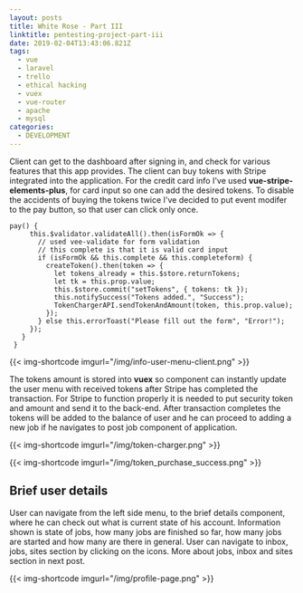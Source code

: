 ```yaml
---
layout: posts
title: White Rose - Part III
linktitle: pentesting-project-part-iii
date: 2019-02-04T13:43:06.821Z
tags:
  - vue
  - laravel
  - trello
  - ethical hacking
  - vuex
  - vue-router
  - apache
  - mysql
categories:
  - DEVELOPMENT
---
```

Client can get to the dashboard after signing in, and check for various features that this app provides. The client can buy tokens with Stripe integrated into the application. For the credit card info I've used **vue-stripe-elements-plus**, for card input so one can add the desired tokens. To disable the accidents of buying the tokens twice I've decided to put event modifer to the pay button, so that user can click only once. 

```
pay() {
     this.$validator.validateAll().then(isFormOk => {
       // used vee-validate for form validation
       // this complete is that it is valid card input
       if (isFormOk && this.complete && this.completeform) {
         createToken().then(token => {
           let tokens_already = this.$store.returnTokens;
           let tk = this.prop.value;
           this.$store.commit("setTokens", { tokens: tk });
           this.notifySuccess("Tokens added.", "Success");
           TokenChargerAPI.sendTokenAndAmount(token, this.prop.value);
         });
       } else this.errorToast("Please fill out the form", "Error!");
     });
   }
 }
```


{{< img-shortcode imgurl="/img/info-user-menu-client.png" >}}

The tokens amount is stored into **vuex** so component can instantly update the user menu with received tokens after Stripe has completed the transaction. For Stripe to function properly it is needed to put security token and amount and send it to the back-end. After transaction completes the tokens will be added to the balance of user and he can proceed to adding a new job if he navigates to post job component of application.

{{< img-shortcode imgurl="/img/token-charger.png" >}}

{{< img-shortcode imgurl="/img/token_purchase_success.png" >}}

## Brief user details

User can navigate from the left side menu, to the brief details component, where he can check out what is current state of his account. Information shown is state of jobs, how many jobs are finished so far, how many jobs are started and how many are there in general. User can navigate to inbox, jobs, sites section by clicking on the icons. More about jobs, inbox and sites section in next post. 

{{< img-shortcode imgurl="/img/profile-page.png" >}}
